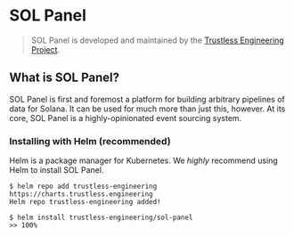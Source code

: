 # SOL Panel

> SOL Panel is developed and maintained by the [Trustless Engineering Project](https://trustless.engineering).

## What is SOL Panel?

SOL Panel is first and foremost a platform for building arbitrary pipelines of data for Solana. It can be used for much more than just this, however. At its core, SOL Panel is a highly-opinionated event sourcing system.

<!-- panels:start -->

<!-- div:left-panel -->

### Installing with Helm (recommended)

Helm is a package manager for Kubernetes. We _highly_ recommend using Helm to install SOL Panel.

<!-- div:right-panel -->

<!-- panels:end -->

```term
$ helm repo add trustless-engineering https://charts.trustless.engineering
Helm repo trustless-engineering added!

$ helm install trustless-engineering/sol-panel
>> 100%
```
